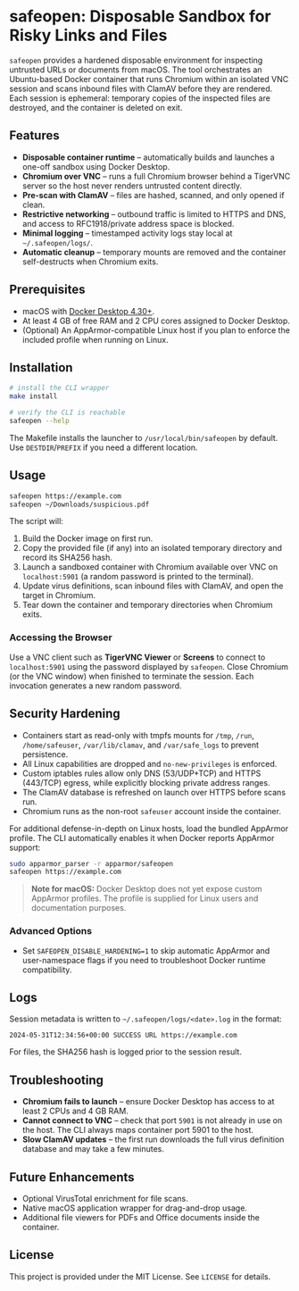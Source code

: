 # safeopen: Disposable Sandbox for Risky Links and Files

`safeopen` provides a hardened disposable environment for inspecting untrusted URLs or documents from macOS. The tool orchestrates an Ubuntu-based Docker container that runs Chromium within an isolated VNC session and scans inbound files with ClamAV before they are rendered. Each session is ephemeral: temporary copies of the inspected files are destroyed, and the container is deleted on exit.

## Features

- **Disposable container runtime** – automatically builds and launches a one-off sandbox using Docker Desktop.
- **Chromium over VNC** – runs a full Chromium browser behind a TigerVNC server so the host never renders untrusted content directly.
- **Pre-scan with ClamAV** – files are hashed, scanned, and only opened if clean.
- **Restrictive networking** – outbound traffic is limited to HTTPS and DNS, and access to RFC1918/private address space is blocked.
- **Minimal logging** – timestamped activity logs stay local at `~/.safeopen/logs/`.
- **Automatic cleanup** – temporary mounts are removed and the container self-destructs when Chromium exits.

## Prerequisites

- macOS with [Docker Desktop 4.30+](https://www.docker.com/products/docker-desktop/).
- At least 4 GB of free RAM and 2 CPU cores assigned to Docker Desktop.
- (Optional) An AppArmor-compatible Linux host if you plan to enforce the included profile when running on Linux.

## Installation

```bash
# install the CLI wrapper
make install

# verify the CLI is reachable
safeopen --help
```

The Makefile installs the launcher to `/usr/local/bin/safeopen` by default. Use `DESTDIR`/`PREFIX` if you need a different location.

## Usage

```bash
safeopen https://example.com
safeopen ~/Downloads/suspicious.pdf
```

The script will:

1. Build the Docker image on first run.
2. Copy the provided file (if any) into an isolated temporary directory and record its SHA256 hash.
3. Launch a sandboxed container with Chromium available over VNC on `localhost:5901` (a random password is printed to the terminal).
4. Update virus definitions, scan inbound files with ClamAV, and open the target in Chromium.
5. Tear down the container and temporary directories when Chromium exits.

### Accessing the Browser

Use a VNC client such as **TigerVNC Viewer** or **Screens** to connect to `localhost:5901` using the password displayed by `safeopen`. Close Chromium (or the VNC window) when finished to terminate the session. Each invocation generates a new random password.

## Security Hardening

- Containers start as read-only with tmpfs mounts for `/tmp`, `/run`, `/home/safeuser`, `/var/lib/clamav`, and `/var/safe_logs` to prevent persistence.
- All Linux capabilities are dropped and `no-new-privileges` is enforced.
- Custom iptables rules allow only DNS (53/UDP+TCP) and HTTPS (443/TCP) egress, while explicitly blocking private address ranges.
- The ClamAV database is refreshed on launch over HTTPS before scans run.
- Chromium runs as the non-root `safeuser` account inside the container.

For additional defense-in-depth on Linux hosts, load the bundled AppArmor profile. The CLI automatically enables it when Docker reports AppArmor support:

```bash
sudo apparmor_parser -r apparmor/safeopen
safeopen https://example.com
```

> **Note for macOS:** Docker Desktop does not yet expose custom AppArmor profiles. The profile is supplied for Linux users and documentation purposes.

### Advanced Options

- Set `SAFEOPEN_DISABLE_HARDENING=1` to skip automatic AppArmor and user-namespace flags if you need to troubleshoot Docker runtime compatibility.

## Logs

Session metadata is written to `~/.safeopen/logs/<date>.log` in the format:

```
2024-05-31T12:34:56+00:00 SUCCESS URL https://example.com
```

For files, the SHA256 hash is logged prior to the session result.

## Troubleshooting

- **Chromium fails to launch** – ensure Docker Desktop has access to at least 2 CPUs and 4 GB RAM.
- **Cannot connect to VNC** – check that port `5901` is not already in use on the host. The CLI always maps container port 5901 to the host.
- **Slow ClamAV updates** – the first run downloads the full virus definition database and may take a few minutes.

## Future Enhancements

- Optional VirusTotal enrichment for file scans.
- Native macOS application wrapper for drag-and-drop usage.
- Additional file viewers for PDFs and Office documents inside the container.

## License

This project is provided under the MIT License. See `LICENSE` for details.
